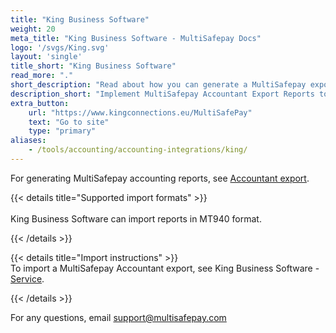 ```yaml
---
title: "King Business Software"
weight: 20
meta_title: "King Business Software - MultiSafepay Docs"
logo: '/svgs/King.svg'
layout: 'single'
title_short: "King Business Software"
read_more: "."
short_description: "Read about how you can generate a MultiSafepay export and import to your King Business platform"
description_short: "Implement MultiSafepay Accountant Export Reports to your King Business Software platform with ease."
extra_button:
    url: "https://www.kingconnections.eu/MultiSafePay" 
    text: "Go to site" 
    type: "primary"
aliases:
    - /tools/accounting/accounting-integrations/king/
---
```


For generating MultiSafepay accounting reports, see [Accountant export](/accounting/reports/accountant-export/).

{{< details title="Supported import formats" >}}  
&nbsp;  
King Business Software can import reports in MT940 format.

{{< /details >}}

{{< details title="Import instructions" >}}
&nbsp;  
To import a MultiSafepay Accountant export, see King Business Software - [Service](https://service.king.eu).

{{< /details >}}

For any questions, email <support@multisafepay.com>


